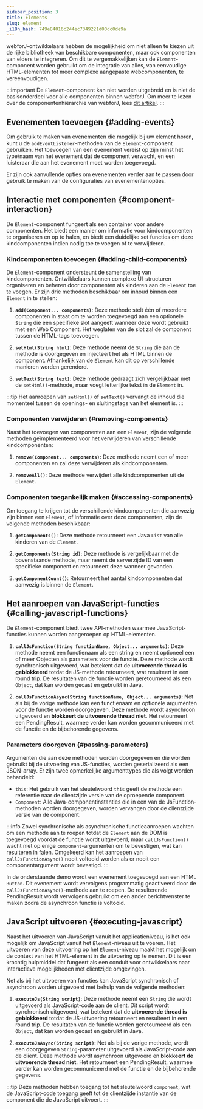 ```yaml
---
sidebar_position: 3
title: Elements
slug: element
_i18n_hash: 749e84016c244ec7349221d00dc0de9a
---
```

<DocChip chip='since' label='23.06' />
<JavadocLink type="foundation" location="com/webforj/component/element/Element" top='true'/>

webforJ-ontwikkelaars hebben de mogelijkheid om niet alleen te kiezen uit de rijke bibliotheek van beschikbare componenten, maar ook componenten van elders te integreren. Om dit te vergemakkelijken kan de `Element`-component worden gebruikt om de integratie van alles, van eenvoudige HTML-elementen tot meer complexe aangepaste webcomponenten, te vereenvoudigen.

:::important
De `Element`-component kan niet worden uitgebreid en is niet de basisonderdeel voor alle componenten binnen webforJ. Om meer te lezen over de componentenhiërarchie van webforJ, lees [dit artikel](../architecture/controls-components.md).
:::

<ComponentDemo 
path='/webforj/elementinputdemo?' 
javaE='https://raw.githubusercontent.com/webforj/webforj-documentation/refs/heads/main/src/main/java/com/webforj/samples/views/element/ElementInputDemoView.java'
cssURL='/css/element/elementInput.css'
/>

## Evenementen toevoegen {#adding-events}

Om gebruik te maken van evenementen die mogelijk bij uw element horen, kunt u de `addEventListener`-methoden van de `Element`-component gebruiken. Het toevoegen van een evenement vereist op zijn minst het type/naam van het evenement dat de component verwacht, en een luisteraar die aan het evenement moet worden toegevoegd. 

Er zijn ook aanvullende opties om evenementen verder aan te passen door gebruik te maken van de configuraties van evenementenopties.

<ComponentDemo 
path='/webforj/elementinputevent?' 
javaE='https://raw.githubusercontent.com/webforj/webforj-documentation/refs/heads/main/src/main/java/com/webforj/samples/views/element/ElementInputEventView.java'
cssURL='/css/element/elementInputEvent.css'
height='240px'
/>

## Interactie met componenten {#component-interaction}

De `Element`-component fungeert als een container voor andere componenten. Het biedt een manier om informatie voor kindcomponenten te organiseren en op te halen, en biedt een duidelijke set functies om deze kindcomponenten indien nodig toe te voegen of te verwijderen.

### Kindcomponenten toevoegen {#adding-child-components}

De `Element`-component ondersteunt de samenstelling van kindcomponenten. Ontwikkelaars kunnen complexe UI-structuren organiseren en beheren door componenten als kinderen aan de `Element` toe te voegen. Er zijn drie methoden beschikbaar om inhoud binnen een `Element` in te stellen:

1. **`add(Component... components)`**: Deze methode stelt één of meerdere componenten in staat om te worden toegevoegd aan een optionele `String` die een specifieke slot aangeeft wanneer deze wordt gebruikt met een Web Component. Het weglaten van de slot zal de component tussen de HTML-tags toevoegen.

2. **`setHtml(String html)`**: Deze methode neemt de `String` die aan de methode is doorgegeven en injecteert het als HTML binnen de component. Afhankelijk van de `Element` kan dit op verschillende manieren worden gerenderd.

3. **`setText(String text)`**: Deze methode gedraagt zich vergelijkbaar met de `setHtml()`-methode, maar voegt letterlijke tekst in de `Element` in.

<ComponentDemo 
path='/webforj/elementinputtext?' 
javaE='https://raw.githubusercontent.com/webforj/webforj-documentation/refs/heads/main/src/main/java/com/webforj/samples/views/element/ElementInputTextView.java'
cssURL='/css/element/elementInput.css'
height='175px'
/>

:::tip
Het aanroepen van `setHtml()` of `setText()` vervangt de inhoud die momenteel tussen de openings- en sluitingstags van het element is. 
:::

### Componenten verwijderen {#removing-components}

Naast het toevoegen van componenten aan een `Element`, zijn de volgende methoden geïmplementeerd voor het verwijderen van verschillende kindcomponenten:

1. **`remove(Component... components)`**: Deze methode neemt een of meer componenten en zal deze verwijderen als kindcomponenten.

2. **`removeAll()`**: Deze methode verwijdert alle kindcomponenten uit de `Element`.

### Componenten toegankelijk maken {#accessing-components}

Om toegang te krijgen tot de verschillende kindcomponenten die aanwezig zijn binnen een `Element`, of informatie over deze componenten, zijn de volgende methoden beschikbaar:

1. **`getComponents()`**: Deze methode retourneert een Java `List` van alle kinderen van de `Element`.

2. **`getComponents(String id)`**: Deze methode is vergelijkbaar met de bovenstaande methode, maar neemt de serverzijde ID van een specifieke component en retourneert deze wanneer gevonden.

3. **`getComponentCount()`**: Retourneert het aantal kindcomponenten dat aanwezig is binnen de `Element`.

## Het aanroepen van JavaScript-functies {#calling-javascript-functions}

De `Element`-component biedt twee API-methoden waarmee JavaScript-functies kunnen worden aangeroepen op HTML-elementen.

1. **`callJsFunction(String functionName, Object... arguments)`**: Deze methode neemt een functienaam als een string en neemt optioneel een of meer Objecten als parameters voor de functie. Deze methode wordt synchronisch uitgevoerd, wat betekent dat de **uitvoerende thread is geblokkeerd** totdat de JS-methode retourneert, wat resulteert in een round trip. De resultaten van de functie worden geretourneerd als een `Object`, dat kan worden gecast en gebruikt in Java.

2. **`callJsFunctionAsync(String functionName, Object... arguments)`**: Net als bij de vorige methode kan een functienaam en optionele argumenten voor de functie worden doorgegeven. Deze methode wordt asynchroon uitgevoerd en **blokkeert de uitvoerende thread niet**. Het retourneert een <JavadocLink type="foundation" location="com/webforj/PendingResult" code='true'>PendingResult</JavadocLink>, waarmee verder kan worden gecommuniceerd met de functie en de bijbehorende gegevens.

### Parameters doorgeven {#passing-parameters}

Argumenten die aan deze methoden worden doorgegeven en die worden gebruikt bij de uitvoering van JS-functies, worden geserializeerd als een JSON-array. Er zijn twee opmerkelijke argumenttypes die als volgt worden behandeld:
- `this`: Het gebruik van het sleutelwoord `this` geeft de methode een referentie naar de clientzijde versie van de oproepende component.
- `Component`: Alle Java-componentinstanties die in een van de JsFunction-methoden worden doorgegeven, worden vervangen door de clientzijde versie van de component.

:::info
Zowel synchronische als asynchronische functieaanroepen wachten om een methode aan te roepen totdat de `Element` aan de DOM is toegevoegd voordat de functie wordt uitgevoerd, maar `callJsFunction()` wacht niet op enige `component`-argumenten om te bevestigen, wat kan resulteren in falen. Omgekeerd kan het aanroepen van `callJsFunctionAsync()` nooit voltooid worden als er nooit een componentargument wordt bevestigd.
:::

In de onderstaande demo wordt een evenement toegevoegd aan een HTML `Button`. Dit evenement wordt vervolgens programmatig geactiveerd door de `callJsFunctionAsync()`-methode aan te roepen. De resulterende <JavadocLink type="foundation" location="com/webforj/PendingResult" code='true'>PendingResult</JavadocLink> wordt vervolgens gebruikt om een ander berichtvenster te maken zodra de asynchroon functie is voltooid.

<ComponentDemo 
path='/webforj/elementinputfunction?' 
javaE='https://raw.githubusercontent.com/webforj/webforj-documentation/refs/heads/main/src/main/java/com/webforj/samples/views/element/ElementInputFunctionView.java'
cssURL='/css/element/elementInput.css'
height='240px'
/>

## JavaScript uitvoeren {#executing-javascript}

Naast het uitvoeren van JavaScript vanuit het applicatieniveau, is het ook mogelijk om JavaScript vanuit het `Element`-niveau uit te voeren. Het uitvoeren van deze uitvoering op het `Element`-niveau maakt het mogelijk om de context van het HTML-element in de uitvoering op te nemen. Dit is een krachtig hulpmiddel dat fungeert als een conduit voor ontwikkelaars naar interactieve mogelijkheden met clientzijde omgevingen.

Net als bij het uitvoeren van functies kan JavaScript synchronisch of asynchroon worden uitgevoerd met behulp van de volgende methoden:

1. **`executeJs(String script)`**: Deze methode neemt een `String` die wordt uitgevoerd als JavaScript-code aan de client. Dit script wordt synchronisch uitgevoerd, wat betekent dat de **uitvoerende thread is geblokkeerd** totdat de JS-uitvoering retourneert en resulteert in een round trip. De resultaten van de functie worden geretourneerd als een `Object`, dat kan worden gecast en gebruikt in Java.

2. **`executeJsAsync(String script)`**: Net als bij de vorige methode, wordt een doorgegeven `String`-parameter uitgevoerd als JavaScript-code aan de client. Deze methode wordt asynchroon uitgevoerd en **blokkeert de uitvoerende thread niet**. Het retourneert een <JavadocLink type="foundation" location="com/webforj/PendingResult" code='true'>PendingResult</JavadocLink>, waarmee verder kan worden gecommuniceerd met de functie en de bijbehorende gegevens.

:::tip
Deze methoden hebben toegang tot het sleutelwoord `component`, wat de JavaScript-code toegang geeft tot de clientzijde instantie van de component die de JavaScript uitvoert.
:::
